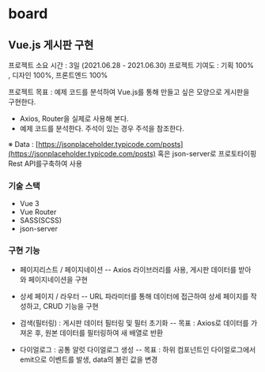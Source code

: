 # board

## Vue.js 게시판 구현

프로젝트 소요 시간 : 3일 (2021.06.28 - 2021.06.30)
프로젝트 기여도 : 기획 100% , 디자인 100%, 프론트엔드 100%

프로젝트 목표 : 예제 코드를 분석하여 Vue.js를 통해 만들고 싶은 모양으로 게시판을 구현한다.

- Axios, Router을 실제로 사용해 본다.
- 예제 코드를 분석한다. 주석이 있는 경우 주석을 참조한다.

※ Data : [https://jsonplaceholder.typicode.com/posts](https://jsonplaceholder.typicode.com/posts) 혹은 json-server로 프로토타이핑 Rest API를구축하여 사용

### 기술 스택

- Vue 3
- Vue Router
- SASS(SCSS)
- json-server

### 구현 기능

- 페이지리스트 / 페이지네이션
  -- Axios 라이브러리를 사용, 게시판 데이터를 받아와 페이지네이션을 구현

- 상세 페이지 / 라우터
  -- URL 파라미터를 통해 데이터에 접근하여 상세 페이지를 작성하고, CRUD 기능을 구현

- 검색(필터링) : 게시판 데이터 필터링 및 필터 초기화
  -- 목표 : Axios로 데이터를 가져온 후, 원본 데이터를 필터링하여 새 배열로 반환

- 다이얼로그 : 공통 알럿 다이얼로그 생성
  -- 목표 : 하위 컴포넌트인 다이얼로그에서 emit으로 이벤트를 발생, data의 불린 값을 변경
